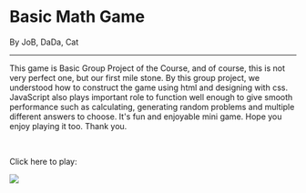 # Basic Math Game 
By JoB, DaDa, Cat

<hr/>

This game is Basic Group Project of the Course, and of course, this is not very perfect one, but our first mile stone. By this group project, we understood how to construct the game using html and designing with css. JavaScript also plays important role to function well enough to give smooth performance such as calculating, generating random problems and multiple different answers to choose. It's fun and enjoyable mini game. Hope you enjoy playing it too. Thank you.

<br/>

Click here to play: <br/> <p/>
[![](https://img.shields.io/badge/Basic_Math-%63E4405F.svg?style=for-the-badge&logo=Math&logoColor=white)](https://john-da.github.io/Basic-Math/)
